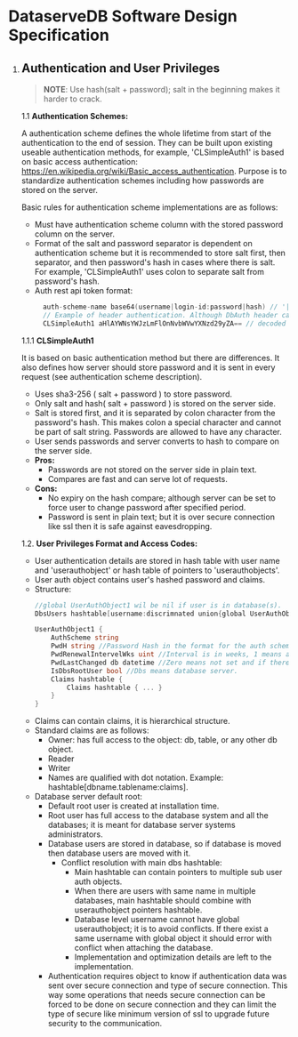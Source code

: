 # DataserveDB Software Design Specification

1. ## Authentication and User Privileges
    > **NOTE**: Use hash(salt + password); salt in the beginning makes it harder to crack.

    1.1 **Authentication Schemes:**
        
    A authentication scheme defines the whole lifetime from start of the authentication to the end of session. They can be built upon existing useable authentication methods, for example, 'CLSimpleAuth1' is based on basic access authentication: https://en.wikipedia.org/wiki/Basic_access_authentication.
    Purpose is to standardize authentication schemes including how passwords are stored on the server.
    
    Basic rules for authentication scheme implementations are as follows:
    * Must have authentication scheme column with the stored password column on the server.
    * Format of the salt and password separator is dependent on authentication scheme but it is recommended to store salt first, then separator, and then password's hash in cases where there is salt. For example, 'CLSimpleAuth1' uses colon to separate salt from password's hash. 
    * Auth rest api token format:
        ```go
          auth-scheme-name base64(username|login-id:password|hash) // '|' means or.
          // Example of header authentication. Although DbAuth header can also be used to initiate authentication.      
          CLSimpleAuth1 aHlAYWNsYWJzLmFlOnNvbWVwYXNzd29yZA== // decoded base64: hy@aclabs.ae:somepassword
        ```
        
    1.1.1 **CLSimpleAuth1**
    
    It is based on basic authentication method but there are differences. It also defines how server should store password and it is sent in every request (see authentication scheme description).
    * Uses sha3-256 ( salt + password ) to store password.
    * Only salt and hash( salt + password ) is stored on the server side.
    * Salt is stored first, and it is separated by colon character from the password's hash. This makes colon a special character and cannot be part of salt string. Passwords are allowed to have any character.
    * User sends passwords and server converts to hash to compare on the server side.
    * **Pros:**
        * Passwords are not stored on the server side in plain text.
        * Compares are fast and can serve lot of requests.
    * **Cons:**
        * No expiry on the hash compare; although server can be set to force user to change password after specified period.
        * Password is sent in plain text; but it is over secure connection like ssl then it is safe against eavesdropping.
      
    1.2. **User Privileges Format and Access Codes:**
      * User authentication details are stored in hash table with user name and 'userauthobject' or hash table of pointers to 'userauthobjects'.
      * User auth object contains user's hashed password and claims.
      * Structure:
        ```go
        //global UserAuthObject1 wil be nil if user is in database(s).
        DbsUsers hashtable[username:discrimnated union{global UserAuthObject1 or database level access hashtable[dbname:UserAuthObject1]}]
        
        UserAuthObject1 {
            AuthScheme string
            PwdH string //Password Hash in the format for the auth scheme.
            PwdRenewalIntervelWks uint //Interval is in weeks, 1 means after every 1 week; 0 means disabled.
            PwdLastChanged db datetime //Zero means not set and if there is renewal interval then user will be asked change password at first login.
            IsDbsRootUser bool //Dbs means database server.
            Claims hashtable {
                Claims hashtable { ... }
            }
        }
        ```
      * Claims can contain claims, it is hierarchical structure.
      * Standard claims are as follows:
        * Owner: has full access to the object: db, table, or any other db object.
        * Reader
        * Writer
        * Names are qualified with dot notation. Example: hashtable[dbname.tablename:claims].
      * Database server default root:
        * Default root user is created at installation time.
        * Root user has full access to the database system and all the databases; it is meant for database server systems administrators.
        * Database users are stored in database, so if database is moved then database users are moved with it.
            * Conflict resolution with main dbs hashtable:
                * Main hashtable can contain pointers to multiple sub user auth objects.
                * When there are users with same name in multiple databases, main hashtable should combine with userauthobject pointers hashtable.
                * Database level username cannot have global userauthobject; it is to avoid conflicts. If there exist a same username with global object it should error with conflict when attaching the database.
                * Implementation and optimization details are left to the implementation.
        * Authentication requires object to know if authentication data was sent over secure connection and type of secure connection. This way some operations that needs secure connection can be forced to be done on secure connection and they can limit the type of secure like minimum version of ssl to upgrade future security to the communication.
